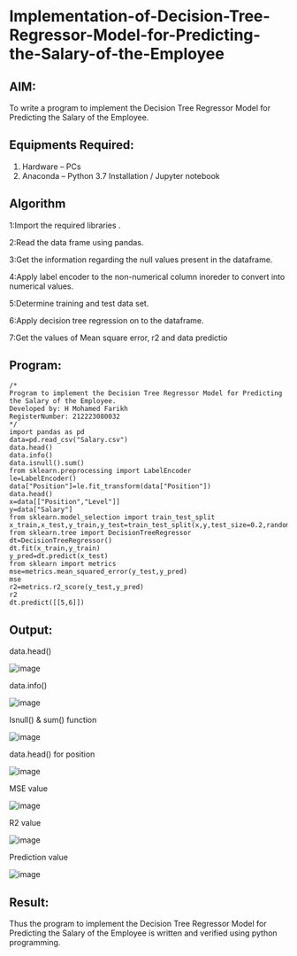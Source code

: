 # Implementation-of-Decision-Tree-Regressor-Model-for-Predicting-the-Salary-of-the-Employee

## AIM:
To write a program to implement the Decision Tree Regressor Model for Predicting the Salary of the Employee.

## Equipments Required:
1. Hardware – PCs
2. Anaconda – Python 3.7 Installation / Jupyter notebook

## Algorithm
1:Import the required libraries .

2:Read the data frame using pandas.

3:Get the information regarding the null values present in the dataframe.

4:Apply label encoder to the non-numerical column inoreder to convert into numerical values.

5:Determine training and test data set.

6:Apply decision tree regression on to the dataframe.

7:Get the values of Mean square error, r2 and data predictio



## Program:
```
/*
Program to implement the Decision Tree Regressor Model for Predicting the Salary of the Employee.
Developed by: H Mohamed Farikh
RegisterNumber: 212223080032
*/
import pandas as pd
data=pd.read_csv("Salary.csv")
data.head()
data.info()
data.isnull().sum()
from sklearn.preprocessing import LabelEncoder
le=LabelEncoder()
data["Position"]=le.fit_transform(data["Position"])
data.head()
x=data[["Position","Level"]]
y=data["Salary"]
from sklearn.model_selection import train_test_split
x_train,x_test,y_train,y_test=train_test_split(x,y,test_size=0.2,random_state=2)
from sklearn.tree import DecisionTreeRegressor
dt=DecisionTreeRegressor()
dt.fit(x_train,y_train)
y_pred=dt.predict(x_test)
from sklearn import metrics
mse=metrics.mean_squared_error(y_test,y_pred)
mse
r2=metrics.r2_score(y_test,y_pred)
r2
dt.predict([[5,6]])
```

## Output:
data.head()

![image](https://github.com/sasirath13/Implementation-of-Decision-Tree-Regressor-Model-for-Predicting-the-Salary-of-the-Employee/assets/160568449/c4f8faef-5b75-4817-900f-b8ca344b9011)

data.info()

![image](https://github.com/sasirath13/Implementation-of-Decision-Tree-Regressor-Model-for-Predicting-the-Salary-of-the-Employee/assets/160568449/5dca71f3-5668-41f7-86f1-804898d082e2)


Isnull() & sum() function

![image](https://github.com/sasirath13/Implementation-of-Decision-Tree-Regressor-Model-for-Predicting-the-Salary-of-the-Employee/assets/160568449/7c566069-883f-4c84-9fdf-dec6e0b8cee0)

data.head() for position

![image](https://github.com/sasirath13/Implementation-of-Decision-Tree-Regressor-Model-for-Predicting-the-Salary-of-the-Employee/assets/160568449/7324080d-99de-48af-95e7-e62bfae2e550)

MSE value

![image](https://github.com/sasirath13/Implementation-of-Decision-Tree-Regressor-Model-for-Predicting-the-Salary-of-the-Employee/assets/160568449/0590958e-73d9-4386-8e28-f0e68c608733)


R2 value

![image](https://github.com/sasirath13/Implementation-of-Decision-Tree-Regressor-Model-for-Predicting-the-Salary-of-the-Employee/assets/160568449/8cabe09b-f196-4293-b589-5c3d522ee39a)

Prediction value

![image](https://github.com/sasirath13/Implementation-of-Decision-Tree-Regressor-Model-for-Predicting-the-Salary-of-the-Employee/assets/160568449/ab49ef27-5ae8-4492-b0be-4aa95666f32e)



## Result:
Thus the program to implement the Decision Tree Regressor Model for Predicting the Salary of the Employee is written and verified using python programming.
